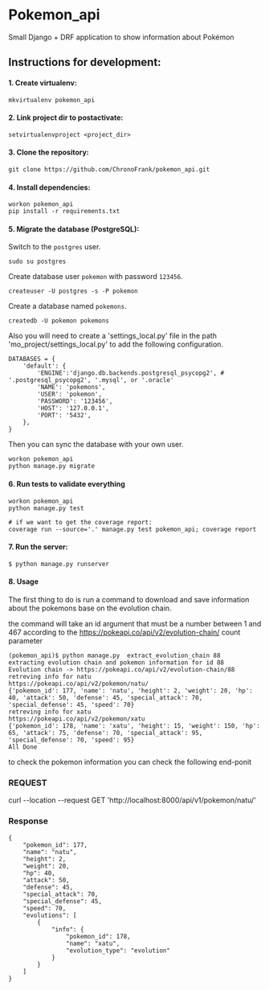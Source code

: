 # Pokemon_api
Small Django + DRF application to show information about Pokémon

## Instructions for development:

#### 1. Create virtualenv:
```
mkvirtualenv pokemon_api
```
#### 2. Link project dir to postactivate:
```
setvirtualenvproject <project_dir>
```
#### 3. Clone the repository:
```
git clone https://github.com/ChronoFrank/pokemon_api.git 
```
#### 4. Install dependencies:
```
workon pokemon_api
pip install -r requirements.txt
```
#### 5. Migrate the database (PostgreSQL):

Switch to the `postgres` user.

```
sudo su postgres
```

Create database user `pokemon` with password `123456`.

```
createuser -U postgres -s -P pokemon
```

Create a database named `pokemons`.

```
createdb -U pokemon pokemons
```
Also you will need to create a 'settings_local.py' file in the path 
'mo_project/settings_local.py' to add the following configuration.

```
DATABASES = {
    'default': {
        'ENGINE':'django.db.backends.postgresql_psycopg2', # '.postgresql_psycopg2', '.mysql', or '.oracle'
        'NAME': 'pokemons',
        'USER': 'pokemon',
        'PASSWORD': '123456',
        'HOST': '127.0.0.1',
        'PORT': '5432',
    },
}
```


Then you can sync the database with your own user.

```
workon pokemon_api
python manage.py migrate
```

#### 6. Run tests to validate everything
```
workon pokemon_api
python manage.py test

# if we want to get the coverage report:
coverage run --source='.' manage.py test pokemon_api; coverage report
```
#### 7. Run the server:
```
$ python manage.py runserver
```

#### 8. Usage
The first thing to do is run a command to download and save information
about the pokemons base on the evolution chain.

the command will take an id argument that must be a number between 1 and 
467 according to the https://pokeapi.co/api/v2/evolution-chain/ count parameter

```
(pokemon_api)$ python manage.py  extract_evolution_chain 88
extracting evolution chain and pokemon information for id 88
Evolution chain -> https://pokeapi.co/api/v2/evolution-chain/88
retreving info for natu
https://pokeapi.co/api/v2/pokemon/natu/
{'pokemon_id': 177, 'name': 'natu', 'height': 2, 'weight': 20, 'hp': 40, 'attack': 50, 'defense': 45, 'special_attack': 70, 'special_defense': 45, 'speed': 70}
retreving info for xatu
https://pokeapi.co/api/v2/pokemon/xatu
{'pokemon_id': 178, 'name': 'xatu', 'height': 15, 'weight': 150, 'hp': 65, 'attack': 75, 'defense': 70, 'special_attack': 95, 'special_defense': 70, 'speed': 95}
All Done
```

to check the pokemon information you can check the following end-ponit

### REQUEST ###
curl --location --request GET 'http://localhost:8000/api/v1/pokemon/natu/'

### Response ###

```
{
    "pokemon_id": 177,
    "name": "natu",
    "height": 2,
    "weight": 20,
    "hp": 40,
    "attack": 50,
    "defense": 45,
    "special_attack": 70,
    "special_defense": 45,
    "speed": 70,
    "evolutions": [
        {
            "info": {
                "pokemon_id": 178,
                "name": "xatu",
                "evolution_type": "evolution"
            }
        }
    ]
}
```